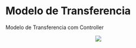 # Modelo de Transferencia
 Modelo de Transferencia com Controller

 <p align ="center">
<img src="/images/gifTela.gif">
</p>

